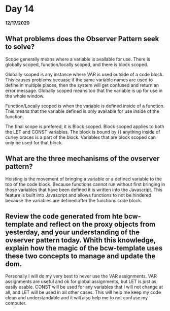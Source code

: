 # Day 14
__12/17/2020__

## What problems does the Observer Pattern seek to solve?

Scope generally means where a variable is available for use. There is globally scoped, function/locally scoped, and there is block scoped.

Globally scoped is any instance where VAR is used outside of a code block. This causes problems becuase if the same variable names are used to define in multiple places, then the system will get confused and return an error message. Globally scoped means too that the variable is up for use in the whole window.

Function/Locally scoped is when the variable is defined inside of a function. This means that the variable defined is only available for use inside of the function.

The final scope is prefered, it is Block scoped. Block scoped applies to both the LET and CONST variables. The block is bound by {} anything inside of curley braces is a part of the block. Variables that are block scoped can only be used for that block.


## What are the three mechanisms of the ovserver pattern?

Hoisting is the movement of bringing a variable or a defined variable to the top of the code block. Because functions cannot run without first bringing in those variables that have been defined it is written into the Javascript. This feature is built into Javascript and allows functions to not be hindered because the variables are defined after the functions code block.


## Review the code generated from hte bcw-template and reflect on the proxy objects from yesterday, and your understanding of the ovserver pattern today. Whith this knowledge, explain how the magic of the bcw-template uses these two concepts to manage and update the dom.

Personally I will do my very best to never use the VAR assignments. VAR assignments are useful and ok for global assignments, but LET is just as easily usable. CONST will be used for any variables that I will not change at all, and LET will be used in all other cases. This will help me keep my code clean and understandable and it will also help me to not confuse my computer.
